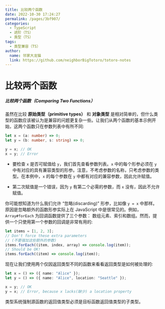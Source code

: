 ```yaml
---
title: 比较两个函数
date: 2022-10-30 17:24:27
permalink: /pages/3bf907/
categories:
  - TypeScript
  - 进阶（TS）
  - 类型（TS）
tags:
  - 类型兼容（TS）
author: 
  name: 邻家大龙猫
  link: https://github.com/neighborBigTotoro/totoro-notes
---
```




# 比较两个函数

##### 比较两个函数（Comparing Two Functions）



虽然在比较 **原始类型（primitive types）** 和 **对象类型** 是相对简单的，但什么类型的函数应该被认为是兼容的问题更复杂一些。让我们从两个函数的基本示例开始，这两个函数只在参数列表中有所不同:
``` ts
let x = (a: number) => 0;
let y = (b: number, s: string) => 0;

y = x; // OK
x = y; // Error
```

- 要检查 `x` 是否可赋值给 `y`，我们首先查看参数列表。`x` 中的每个形参必须在 `y` 中有对应的具有兼容类型的形参。注意，不考虑参数的名称，只考虑参数的类型。在本例中，`x` 的每个参数在 `y` 中都有对应的兼容参数，因此允许赋值。

- 第二次赋值是一个错误，因为 `y` 有第二个必需的参数，而 `x` 没有，因此不允许赋值。


你可能想知道为什么我们允许 “忽略(discarding)” 形参，比如像 `y = x` 中那样。原因是忽略额外的函数形参实际上在 JavaScript 中是很常见的。例如，`Array#forEach` 为回调函数提供了三个参数： 数组元素、索引和数组。然而，提供一个只使用第一个参数的回调是非常有用的:
``` ts
let items = [1, 2, 3];
// Don't force these extra parameters
// (不要强加这些额外的参数)
items.forEach((item, index, array) => console.log(item));
// Should be OK!
items.forEach((item) => console.log(item));
```


现在让我们使用两个仅因返回类型不同的函数来看看返回类型是如何被处理的:
``` ts
let x = () => ({ name: "Alice" });
let y = () => ({ name: "Alice", location: "Seattle" });

x = y; // OK
y = x; // Error, because x lacks(缺少) a location property
```

类型系统强制源函数的返回值类型必须是目标函数返回值类型的子类型。